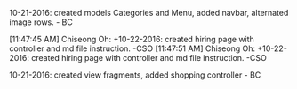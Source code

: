 10-21-2016: created models Categories and Menu, added navbar, alternated image rows. - BC

[11:47:45 AM] Chiseong Oh: +10-22-2016: created hiring page with controller and md file instruction.  -CSO
[11:47:51 AM] Chiseong Oh: +10-22-2016: created hiring page with controller and md file instruction.  -CSO

10-21-2016: created view fragments, added shopping controller - BC